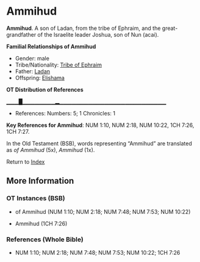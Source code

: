 # Ammihud
**Ammihud**. 
A son of Ladan, from the tribe of Ephraim, and the great-grandfather of the Israelite leader Joshua, son of Nun (acai). 




**Familial Relationships of Ammihud**


* Gender: male
* Tribe/Nationality: [Tribe of Ephraim](../../../groups/md/acai/Ephraim.md)
* Father: [Ladan](Ladan.md)
* Offspring: [Elishama](Elishama.md)


**OT Distribution of References**

▁▁▁█▁▁▁▁▁▁▁▁▂▁▁▁▁▁▁▁▁▁▁▁▁▁▁▁▁▁▁▁▁▁▁▁▁▁▁
* References: Numbers: 5; 1 Chronicles: 1



**Key References for Ammihud**: 
NUM 1:10, NUM 2:18, NUM 10:22, 1CH 7:26, 1CH 7:27. 


In the Old Testament (BSB), words representing “Ammihud” are translated as 
*of Ammihud* (5x), *Ammihud* (1x). 




Return to [Index](00-Index.md)

## More Information

### OT Instances (BSB)

* of Ammihud (NUM 1:10; NUM 2:18; NUM 7:48; NUM 7:53; NUM 10:22)

* Ammihud (1CH 7:26)



### References (Whole Bible)

* NUM 1:10; NUM 2:18; NUM 7:48; NUM 7:53; NUM 10:22; 1CH 7:26



